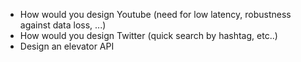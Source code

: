 * How would you design Youtube (need for low latency, robustness against data loss, ...)
* How would you design Twitter (quick search by hashtag, etc..)
* Design an elevator API
